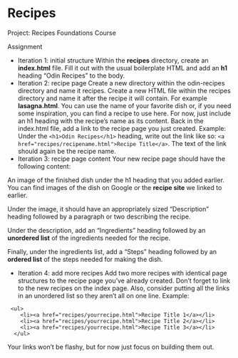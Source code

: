 # Recipes
Project: Recipes
Foundations Course

Assignment
- Iteration 1: initial structure
Within the **recipes** directory, create an **index.html** file.
Fill it out with the usual boilerplate HTML and add an **h1** heading “Odin Recipes” to the body.
- Iteration 2: recipe page
Create a new directory within the odin-recipes directory and name it recipes.
Create a new HTML file within the recipes directory and name it after the recipe it will contain. For example **lasagna.html**. You can use the name of your favorite dish or, if you need some inspiration, you can find a recipe to use here.
For now, just include an h1 heading with the recipe’s name as its content.
Back in the index.html file, add a link to the recipe page you just created. Example: Under the `<h1>Odin Recipes</h1>` heading, write out the link like so: `<a href="recipes/recipename.html">Recipe Title</a>`. The text of the link should again be the recipe name.
- Iteration 3: recipe page content
Your new recipe page should have the following content:

An image of the finished dish under the h1 heading that you added earlier. You can find images of the dish on Google or the **recipe site** we linked to earlier.

Under the image, it should have an appropriately sized “Description” heading followed by a paragraph or two describing the recipe.

Under the description, add an “Ingredients” heading followed by an **unordered list** of the ingredients needed for the recipe.

Finally, under the ingredients list, add a “Steps” heading followed by an **ordered list** of the steps needed for making the dish.

- Iteration 4: add more recipes
Add two more recipes with identical page structures to the recipe page you’ve already created.
Don’t forget to link to the new recipes on the index page. Also, consider putting all the links in an unordered list so they aren’t all on one line.
Example:
```
 <ul>
    <li><a href="recipes/yourrecipe.html">Recipe Title 1</a></li>
    <li><a href="recipes/yourrecipe.html">Recipe Title 2</a></li>
    <li><a href="recipes/yourrecipe.html">Recipe Title 3</a></li>
  </ul>
```
Your links won’t be flashy, but for now just focus on building them out.